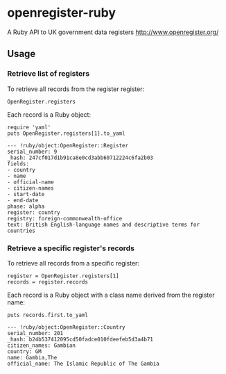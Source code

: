 # openregister-ruby
A Ruby API to UK government data registers http://www.openregister.org/

## Usage

### Retrieve list of registers

To retrieve all records from the register register:

    OpenRegister.registers

Each record is a Ruby object:

    require 'yaml'
    puts OpenRegister.registers[1].to_yaml

    --- !ruby/object:OpenRegister::Register
    serial_number: 9
    _hash: 247cf017d1b91ca8e0cd3abb60712224c6fa2b03
    fields:
    - country
    - name
    - official-name
    - citizen-names
    - start-date
    - end-date
    phase: alpha
    register: country
    registry: foreign-commonwealth-office
    text: British English-language names and descriptive terms for countries

### Retrieve a specific register's records

To retrieve all records from a specific register:

    register = OpenRegister.registers[1]
    records = register.records

Each record is a Ruby object with a class name derived from the register name:

    puts records.first.to_yaml

    --- !ruby/object:OpenRegister::Country
    serial_number: 201
    _hash: b24b537412095cd50fadce010fdeefeb5d3a4b71
    citizen_names: Gambian
    country: GM
    name: Gambia,The
    official_name: The Islamic Republic of The Gambia
